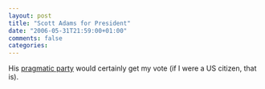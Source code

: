 ```yaml
---
layout: post
title: "Scott Adams for President"
date: "2006-05-31T21:59:00+01:00"
comments: false
categories: 
---
```


<p>His <a href="http://dilbertblog.typepad.com/the_dilbert_blog/2006/05/pragmatic_party.html">pragmatic party</a> would certainly get my vote (if I were a US citizen, that is).</p>


